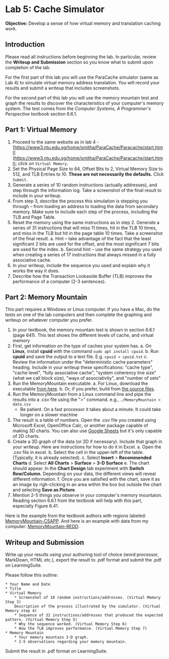 # Lab 5: Cache Simulator

**Objective:**  Develop a sense of how virtual memory and translation caching work.

## Introduction

Please read all instructions before beginning the lab. In particular, review the **Writeup and Submission** section so you know what to submit upon completion of the lab.

For the first part of this lab you will use the ParaCache simulator (same as Lab 4) to simulate virtual memory address translation. You will record your results and submit a writeup that includes screenshots.

For the second part of this lab you will use the memory mountain test and graph the results to discover the characteristics of your computer's memory system. The test comes from the *Computer Systems, A Programmer's Perspective* textbook section 6.6.1.

## Part 1: Virtual Memory

1. Proceed to the same website as in lab 4 - [https://www3.ntu.edu.sg/home/smitha/ParaCache/Paracache/start.html](https://www3.ntu.edu.sg/home/smitha/ParaCache/Paracache/start.html); click on `Virtual Memory`.
2. Set the Physical Page Size to 64, Offset Bits to 2, Virtual Memory Size to 512, and TLB Entries to 10. **These are not necessarily the defaults.** Click `Submit`.
3. Generate a series of 10 random instructions (actually addresses), and step through the information log.  Take a screenshot of the final result to include in your writeup.
4. From step 3, describe the process this simulation is stepping you through – from loading an address to loading the data from secondary memory.  Make sure to include each step of the process, including the TLB and Page Table.
5. Reset the memory using the same instructions as in step 2.
Generate a series of 31 instructions that will miss 11 times, hit in the TLB 10 times, and miss in the TLB but hit in the page table 10 times.  Take a screenshot of the final result.
    a. Hint – take advantage of the fact that the least significant 2 bits are used for the offset, and the most significant 7 bits are used for the index.
    b. Second hint – use the same strategy you used when creating a series of 17 instructions that always missed in a fully associative cache.
6. In your writeup, include the sequence you used and explain why it works the way it does.
7. Describe how the Transaction Lookaside Buffer (TLB) improves the performance of a computer (2-3 sentences).

## Part 2: Memory Mountain

This part requires a Windows or Linux computer. If you have a Mac, do the tests on one of the lab computers and then complete the graphing and writeup on whatever computer you prefer.

1. In your textbook, the memory mountain test is shown in section 6.6.1 (page 641). This test shows the different levels of cache, and virtual memory
2. First, get information on the type of caches your system has.
    a. On **Linux**, install **cpuid** with the command `sudo apt install cpuid`.
    b. Run **cpuid** and save the output to a text file. E.g. `cpuid > cpuid.txt`
    c. Review the information under the "deterministic cache parameters" heading. Include in your writeup these specifications: "cache type", "cache level", "fully associative cache", "system coherency line size" (what we call block size), "ways of associativity", and "number of sets"
4. Run the MemoryMountain executable.
    a. For Linux, download the executable [from here](LinuxMemoryMountain.zip).
    b. Or, if you prefer, build from [the source files](MemoryMountainSource.zip).
4. Run the MemoryMountain from a Linux command line and pipe the results into a .csv file using the ">" command. e.g., `./MemoryMountain > data.csv`
    * Be patient. On a fast processor it takes about a minute. It could take longer on a slower machine
5. The result is a table of numbers. Open the .csv file you created using Microsoft Excel, OpenOffice Calc, or another package capable of making 3D charts. You can also use [Google Sheets](https://docs.google.com/spreadsheets) but it's only capable of 2D charts.
6. Create a 3D graph of the data (or 2D if necessary). Include that graph in your writeup. Here are instructions for how to do it in Excel.
    a. Open the .csv file in excel.
    b. Select the cell in the upper-left of the table. (Typically, it is already selected).
    c. Select **Insert** > **Recommended Charts**
    d. Select **All Charts** > **Surface** > **3-D Surface**
    e. The chart should appear. In the **Chart Design** tab experiment with **Switch Row/Column**. Depending on your data, the different views will reveal different information.
    f. Once you are satisfied with the chart, save it as an image by righ-clicking in an area within the box but outside the chart and selecting **Save as Picture**.
7. Mention 2-5 things you observe in your computer's memory mountaion. Reading section 6.6.1 from the textbook will help with this part, especially Figure 6.41.

Here is the example from the textbook authors with regions labeled: [MemoryMountain-CSAPP](MemoryMountain-CSAPP.png).
And here is an example with data from my computer: [MemoryMountain-REDD](MemoryMountain-REDD.png).

## Writeup and Submission

Write up your results using your authoring tool of choice (word processor, MarkDown, HTML etc.), export the result to .pdf format and submit the .pdf on LearningSuite.

Please follow this outline:

    * Your Name and Date
    * Title
    * Virtual Memory
        * Screenshot of 10 random instructions/addresses. (Virtual Memory Step 3)
        Description of the process illustrated by the simulator. (Virtual Memory step 4)
        * Sequence of 32 instructions/addresses that produced the expected pattern. (Virtual Memory Step 5)
        * Why the sequence worked. (Virtual Memory Step 6)
        * How the TLB improves performance. (Virtual Memory Step 7)
    * Memory Mountain
        * Your memory mountain 3-D graph.
        * 2-5 observations regarding your memory mountain.

Submit the result in .pdf format on LearningSuite.


